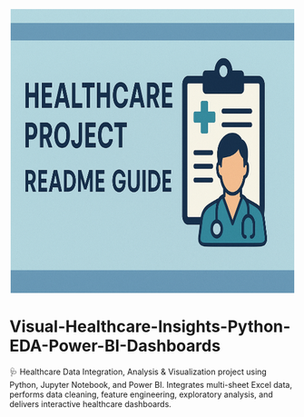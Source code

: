 <p align="center">
  <img src="Images/Healthcare Project Guide Illustration.png" alt="Healthcare Data Insights Banner" width="500" height = "500">
</p>



# Visual-Healthcare-Insights-Python-EDA-Power-BI-Dashboards
🩺 Healthcare Data Integration, Analysis &amp; Visualization project using Python, Jupyter Notebook, and Power BI. Integrates multi-sheet Excel data, performs data cleaning, feature engineering, exploratory analysis, and delivers interactive healthcare dashboards.
